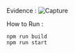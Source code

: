 Evidence :
![Capture](https://github.com/user-attachments/assets/af147567-ec4a-4258-9273-02d8fd25d6fe)

How to Run :
```
npm run build
npm run start
```
